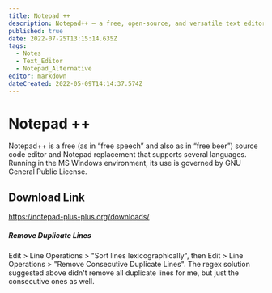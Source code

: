 ```yaml
---
title: Notepad ++
description: Notepad++ – a free, open-source, and versatile text editor for Windows that supports multiple programming languages, syntax highlighting, and advanced features like auto-completion and macros. This note may include information on its history, key features, usage tips, and comparisons with other text editors.
published: true
date: 2022-07-25T13:15:14.635Z
tags:
  - Notes
  - Text_Editor
  - Notepad_Alternative
editor: markdown
dateCreated: 2022-05-09T14:14:37.574Z
---
```

# Notepad ++
Notepad++ is a free (as in “free speech” and also as in “free beer”) source code editor and Notepad replacement that supports several languages. Running in the MS Windows environment, its use is governed by GNU General Public License.

## Download Link
https://notepad-plus-plus.org/downloads/


##### Remove Duplicate Lines
Edit > Line Operations > "Sort lines lexicographically",
then
Edit > Line Operations > "Remove Consecutive Duplicate Lines".
The regex solution suggested above didn't remove all duplicate lines for me, but just the consecutive ones as well.
